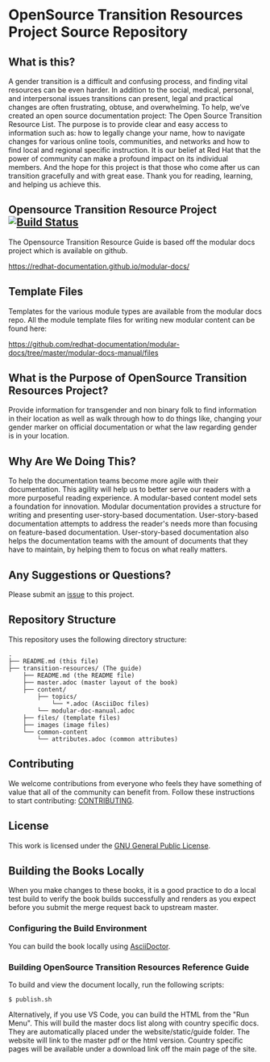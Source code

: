 # OpenSource Transition Resources Project Source Repository

## What is this?
A gender transition is a difficult and confusing process, and finding vital resources can be even harder. In addition to the social, medical, personal, and interpersonal issues transitions can present, legal and practical changes are often frustrating, obtuse, and overwhelming. To help, we’ve created an open source documentation project: The Open Source Transition Resource List. The purpose is to provide clear and easy access to information such as: how to legally change your name, how to navigate changes for various online tools, communities, and networks and how to find local and regional specific instruction. It is our belief at Red Hat that the power of community can make a profound impact on its individual members. And the hope for this project is that those who come after us can transition gracefully and with great ease. Thank you for reading, learning, and helping us achieve this. 

## Opensource Transition Resource Project [![Build Status](https://travis-ci.org/redhat-documentation/modular-docs.svg?branch=master)](https://travis-ci.org/redhat-documentation/modular-docs)

The Opensource Transition Resource Guide is based off the modular docs project which is available on github.

https://redhat-documentation.github.io/modular-docs/

## Template Files

Templates for the various module types are available from the modular docs repo.
All the module template files for writing new modular content can be found here:

https://github.com/redhat-documentation/modular-docs/tree/master/modular-docs-manual/files

## What is the Purpose of OpenSource Transition Resources Project?

Provide information for transgender and non binary folk to find information in their location as well as
walk through how to do things like, changing your gender marker on official documentation or what the law
regarding gender is in your location.

## Why Are We Doing This?

To help the documentation teams become more agile with their documentation. This agility will help us to better serve our readers with a more purposeful reading experience. A modular-based content model sets a foundation for innovation. Modular documentation provides a structure for writing and presenting user-story-based documentation. User-story-based documentation attempts to address the reader's needs more than focusing on feature-based documentation. User-story-based documentation also helps the documentation teams with the amount of documents that they have to maintain, by helping them to focus on what really matters.

## Any Suggestions or Questions?

Please submit an [issue](https://github.com/AshtonDavis/open-source-transition-resources/issues) to this project.

## Repository Structure

This repository uses the following directory structure:

```
.
├── README.md (this file)
├── transition-resources/ (The guide)
    ├── README.md (the README file)
    ├── master.adoc (master layout of the book)
    ├── content/
        ├── topics/
            └── *.adoc (AsciiDoc files)
        └── modular-doc-manual.adoc
    ├── files/ (template files)
    ├── images (image files)
    └── common-content
        └── attributes.adoc (common attributes)
```

## Contributing

We welcome contributions from everyone who feels they have something of value that all of the community can benefit from. Follow these instructions to start contributing: [CONTRIBUTING](transition-resources/content/topics/contributing.adoc).

## License

This work is licensed under the [GNU General Public License](https://fsf.org/).

## Building the Books Locally

When you make changes to these books, it is a good practice to do a local test build to verify the book builds successfully and renders as you expect before you submit the merge request back to upstream master.

### Configuring the Build Environment

You can build the book locally using [AsciiDoctor](http://asciidoctor.org/docs/#get-started-with-asciidoctor).

### Building OpenSource Transition Resources Reference Guide

To build and view the document locally, run the following scripts:

```
$ publish.sh
```
Alternatively, if you use VS Code, you can build the HTML from the "Run Menu". This will build the master docs list along with country specific docs. They are automatically placed under the website/static/guide folder. The website will link to the master pdf or the html version. Country specific pages will be available under a download link off the main page of the site.
